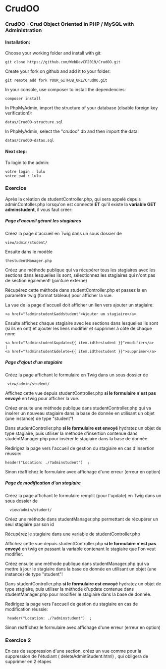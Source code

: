 # CrudOO
### CrudOO - Crud Object Oriented in PHP / MySQL with Administration
#### Installation:
Choose your working folder and install with git:
        
    git clone https://github.com/WebDevCF2019/CrudOO.git
    
Create your fork on github and add it to your folder:

    git remote add fork YOUR_GITHUB_URL/CrudOO.git
    
In your console, use composer to install the dependencies:

    composer install
    
    
In PhpMyAdmin, import the structure of your database (disable foreign key verification!):

    datas/CrudOO-structure.sql
    
In PhpMyAdmin, select the "crudoo" db and then import the data:

    datas/CrudOO-datas.sql
    
#### Next step:
To login to the admin:

    votre login : lulu
    votre pwd : lulu
    
### Exercice    
Après la création de studentController.php, qui sera appelé depuis adminContoller.php lorsqu'on est connecté **ET** qu'il existe la **variable GET adminstudent**, il vous faut créer:
##### Page d'accueil gérant les stagiaires
Créez la page d'accueil en Twig dans un sous dossier de

    view/admin/student/

Ensuite dans le modèle 

    thestudentManager.php
Créez une méthode publique qui va récupérer tous les stagiaires avec les sections dans lesquelles ils sont, sélectionnez les stagiaires qui n'ont pas de section également! (jointure externe)

 Récupérez cette méthode dans studentController.php et passez la en paramètre twig (format tableau) pour afficher la vue.
 
 La vue de la page d'accueil doit afficher un lien vers ajouter un stagiaire:
 
    <a href="?adminstudent&addstudent">Ajouter un stagiaire</a>
 Ensuite affichez chaque stagiaire avec les sections dans lesquelles ils sont (si ils en ont) et ajouter les liens modifier et supprimer à côté de chaque nom:
 
    <a href="?adminstudent&update={{ item.idthestudent }}">modifier</a> 
    | 
    <a href="?adminstudent&delete={{ item.idthestudent }}">supprimer</a>  
    
 ##### Page d'ajout d'un stagiaire
 Créez la page affichant le formulaire en Twig dans un sous dossier de
 
     view/admin/student/
     
 Affichez cette vue depuis studentController.php **si le formulaire n'est pas envoyé** en twig pour afficher la vue.  
  
 Créez ensuite une méthode publique dans studentController.php qui va insérer un nouveau stagiaire dans la base de donnée en utilisant un objet (une instance) de type "student"!  
 
 Dans studentController.php **si le formulaire est envoyé** hydratez un objet de type stagiaire, puis utiliser la méthode d'insertion contenue dans studentManager.php pour insérer le stagiaire dans la base de donnée.
 
 Redirigez la page vers l'accueil de gestion du stagiaire en cas d'insertion réussie:
 
    header("Location: ./?adminstudent")  ;
 Sinon réaffichez le formulaire avec affichage d'une erreur (erreur en option)    
 
 ##### Page de modification d'un stagiaire
  Créez la page affichant le formulaire remplit (pour l'update) en Twig dans un sous dossier de
  
      view/admin/student/
      
  Créez une méthode dans studentManager.php permettant de récupérer un seul stagiaire par son id
  
  Récupérez le stagiaire dans une variable de studentController.php
  
  Affichez cette vue depuis studentController.php **si le formulaire n'est pas envoyé** en twig en passant la variable contenant le stagiaire que l'on veut modifier.  
   
  Créez ensuite une méthode publique dans studentManager.php qui va mettre à jour le stagiaire dans la base de donnée en utilisant un objet (une instance) de type "student"!  
  
  Dans studentController.php **si le formulaire est envoyé** hydratez un objet de type stagiaire, puis utiliser la méthode d'update contenue dans studentManager.php pour modifier le stagiaire dans la base de donnée.
  
  Redirigez la page vers l'accueil de gestion du stagiaire en cas de modification réussie:
  
     header("Location: ./?adminstudent")  ;
  Sinon réaffichez le formulaire avec affichage d'une erreur (erreur en option)       


### Exercice  2

En cas de suppression d'une section, créez un vue comme pour la suppression de l'étudiant ( deleteAdminStudent.html) , qui obligera de supprimer en 2 étapes